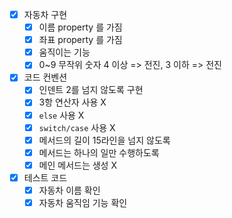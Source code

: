 
- [x] 자동차 구현
  - [x] 이름 property 를 가짐
  - [x] 좌표 property 를 가짐
  - [x] 움직이는 기능
  - [x] 0~9 무작위 숫자 4 이상 => 전진, 3 이하 => 전진
- [x] 코드 컨벤션
  - [x] 인덴트 2를 넘지 않도록 구현
  - [x] 3항 연산자 사용 X
  - [x] `else` 사용 X
  - [x] `switch/case` 사용 X
  - [x] 메서드의 길이 15라인을 넘지 않도록
  - [x] 메서드는 하나의 일만 수행하도록
  - [x] 메인 메서드는 생성 X
- [x] 테스트 코드
  - [x] 자동차 이름 확인
  - [x] 자동차 움직임 기능 확인